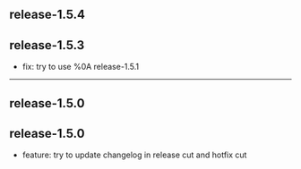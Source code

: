 
release-1.5.4
-----------------
release-1.5.3
-----------------
- fix: try to use %0A
release-1.5.1
-----------------
release-1.5.0
-----------------
release-1.5.0
-----------------
- feature: try to update changelog in release cut and hotfix cut
